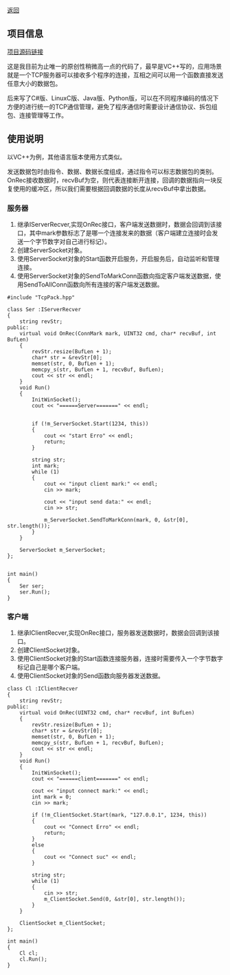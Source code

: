 [返回](./)

## 项目信息

[项目源码链接](https://github.com/JiYangLin/PackSocket) 

这是我目前为止唯一的原创性稍微高一点的代码了，最早是VC++写的，应用场景就是一个TCP服务器可以接收多个程序的连接，互相之间可以用一个函数直接发送任意大小的数据包。

后来写了C#版、LinuxC版、Java版、Python版，可以在不同程序编码的情况下方便的进行统一的TCP通信管理，避免了程序通信时需要设计通信协议、拆包组包、连接管理等工作。

## 使用说明

以VC++为例，其他语言版本使用方式类似。

发送数据包时由指令、数据、数据长度组成，通过指令可以标志数据包的类别。  
OnRec接收数据时，recvBuf为空，则代表连接断开连接，回调的数据指向一块反复使用的缓冲区，所以我们需要根据回调数据的长度从recvBuf中拿出数据。

### 服务器

1. 继承IServerRecver,实现OnRec接口，客户端发送数据时，数据会回调到该接口，其中mark参数标志了是哪一个连接发来的数据（客户端建立连接时会发送一个字节数字对自己进行标记）。
2. 创建ServerSocket对象。
3. 使用ServerSocket对象的Start函数开启服务，开启服务后，自动监听和管理连接。
4. 使用ServerSocket对象的SendToMarkConn函数向指定客户端发送数据，使用SendToAllConn函数向所有连接的客户端发送数据。

```
#include "TcpPack.hpp"

class Ser :IServerRecver
{
	string revStr;
public:
	virtual void OnRec(ConnMark mark, UINT32 cmd, char* recvBuf, int BufLen)
	{
		revStr.resize(BufLen + 1);
		char* str = &revStr[0];
		memset(str, 0, BufLen + 1);
		memcpy_s(str, BufLen + 1, recvBuf, BufLen);
		cout << str << endl;
	}
	void Run()
	{
		InitWinSocket();
		cout << "======Server=======" << endl;


		if (!m_ServerSocket.Start(1234, this))
		{
			cout << "start Erro" << endl;
			return;
		}

		string str;
		int mark;
		while (1)
		{
			cout << "input client mark:" << endl;
			cin >> mark;

			cout << "input send data:" << endl;
			cin >> str;

			m_ServerSocket.SendToMarkConn(mark, 0, &str[0], str.length());
		}
	}

	ServerSocket m_ServerSocket;
};


int main()
{
	Ser ser;
	ser.Run();
}
```

### 客户端

1. 继承IClientRecver,实现OnRec接口，服务器发送数据时，数据会回调到该接口。
2. 创建ClientSocket对象。
3. 使用ClientSocket对象的Start函数连接服务器，连接时需要传入一个字节数字标记自己是哪个客户端。
4. 使用ClientSocket对象的Send函数向服务器发送数据。

```
class Cl :IClientRecver
{
	string revStr;
public:
	virtual void OnRec(UINT32 cmd, char* recvBuf, int BufLen)
	{
		revStr.resize(BufLen + 1);
		char* str = &revStr[0];
		memset(str, 0, BufLen + 1);
		memcpy_s(str, BufLen + 1, recvBuf, BufLen);
		cout << str << endl;
	}
	void Run()
	{
		InitWinSocket();
		cout << "======client=======" << endl;

		cout << "input connect mark:" << endl;
		int mark = 0;
		cin >> mark;

		if (!m_ClientSocket.Start(mark, "127.0.0.1", 1234, this))
		{
			cout << "Connect Erro" << endl;
			return;
		}
		else
		{
			cout << "Connect suc" << endl;
		}

		string str;
		while (1)
		{
			cin >> str;
			m_ClientSocket.Send(0, &str[0], str.length());
		}
	}

	ClientSocket m_ClientSocket;
};

int main()
{
	Cl cl;
	cl.Run();
}
```